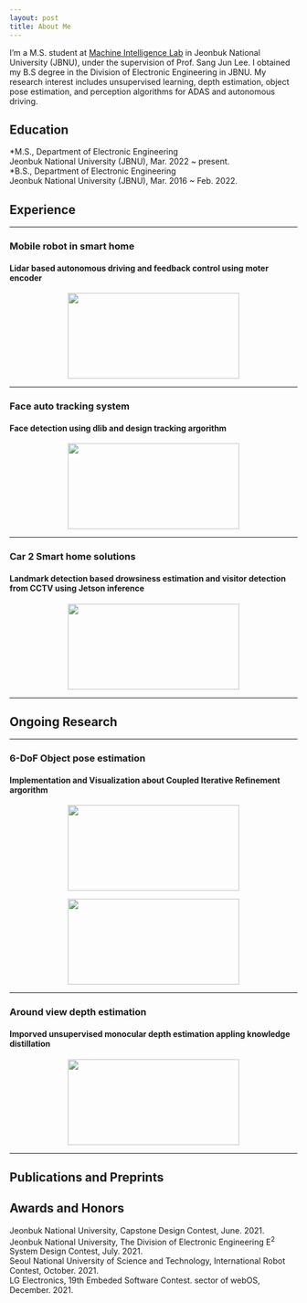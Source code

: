 ```yaml
---
layout: post
title: About Me
---
```


I’m a M.S. student at  [Machine Intelligence Lab](https://sites.google.com/view/miljbnu) in Jeonbuk National University (JBNU), under the supervision of Prof. Sang Jun Lee. I obtained my B.S degree in the Division of Electronic Engineering in JBNU. My research interest includes unsupervised learning, depth estimation, object pose estimation, and perception algorithms for ADAS and autonomous driving.  

## Education

*M.S., Department of Electronic Engineering  
  Jeonbuk National University (JBNU), Mar. 2022 ~ present.  
*B.S., Department of Electronic Engineering  
  Jeonbuk National University (JBNU), Mar. 2016 ~ Feb. 2022.  

## Experience

***

### Mobile robot in smart home
#### Lidar based autonomous driving and feedback control using moter encoder
<p align="center"><img src="https://ji-min-song.github.io/images/mobile robot/SLAM&Navigation.gif" width="300px" height="150px"></p>  

***  

### Face auto tracking system
#### Face detection using dlib and design tracking argorithm
<p align="center"><img src="https://ji-min-song.github.io/images/face tracking/face tracking.gif" width="300px" height="150px"></p>  

***

### Car 2 Smart home solutions
#### Landmark detection based drowsiness estimation and visitor detection from CCTV using Jetson inference
<p align="center"><img src="https://ji-min-song.github.io/images/webOS/drowsiness estimation.gif" width="300px" height="150px"></p>  

***

## Ongoing Research

***

### 6-DoF Object pose estimation
#### Implementation and Visualization about Coupled Iterative Refinement argorithm
<p align="center"><img src="https://ji-min-song.github.io/images/object pose estimation/object pose estimation demo.gif" width="300px" height="150px"></p>  
<p align="center"><img src="https://ji-min-song.github.io/images/object pose estimation/object pose estimation structure.gif" width="300px" height="150px"></p>  

***

### Around view depth estimation
#### Imporved unsupervised monocular depth estimation appling knowledge distillation
<p align="center"><img src="https://ji-min-song.github.io/images/depth estimation/depth estimation demo.gif" width="300px" height="150px"></p>  

***

## Publications and Preprints
  
## Awards and Honors
  
Jeonbuk National University, Capstone Design Contest, June. 2021.  
Jeonbuk National University, The Division of Electronic Engineering E<sup>2</sup> System Design Contest, July. 2021.  
Seoul National University of Science and Technology, International Robot Contest, October. 2021.  
LG Electronics, 19th Embeded Software Contest. sector of webOS, December. 2021.  
